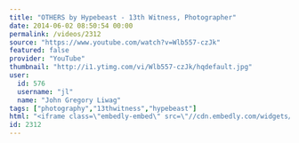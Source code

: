 ```yaml
---
title: "OTHERS by Hypebeast - 13th Witness, Photographer"
date: 2014-06-02 08:50:54 00:00
permalink: /videos/2312
source: "https://www.youtube.com/watch?v=Wlb557-czJk"
featured: false
provider: "YouTube"
thumbnail: "http://i1.ytimg.com/vi/Wlb557-czJk/hqdefault.jpg"
user:
  id: 576
  username: "jl"
  name: "John Gregory Liwag"
tags: ["photography","13thwitness","hypebeast"]
html: "<iframe class=\"embedly-embed\" src=\"//cdn.embedly.com/widgets/media.html?src=http%3A%2F%2Fwww.youtube.com%2Fembed%2FWlb557-czJk%3Fwmode%3Dtransparent%26feature%3Doembed&wmode=transparent&url=http%3A%2F%2Fwww.youtube.com%2Fwatch%3Fv%3DWlb557-czJk&image=http%3A%2F%2Fi1.ytimg.com%2Fvi%2FWlb557-czJk%2Fhqdefault.jpg&key=daaebf4d9cdd46779200162d0ca86e20&type=text%2Fhtml&schema=youtube\" width=\"854\" height=\"480\" scrolling=\"no\" frameborder=\"0\" allowfullscreen></iframe>"
id: 2312
---
```


